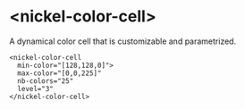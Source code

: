 # \<nickel-color-cell\>

A dynamical color cell that is customizable and parametrized.

```
<nickel-color-cell
  min-color="[128,128,0]">
  max-color="[0,0,225]"
  nb-colors="25"
  level="3"
</nickel-color-cell>
```

